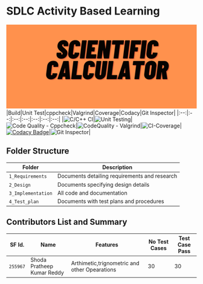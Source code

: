# SDLC Activity Based Learning
![Poster](https://github.com/ShodaPratheepKumarReddy/stepin255967/blob/main/1_Requirements/Poster.png)
|Build|Unit Test|cppcheck|Valgrind|Coverage|Codacy|Git Inspector|
|:--:|:--:|:--:|:--:|:--:|:--:|:--:|
|![C/C++ CI](https://github.com/ShodaPratheepKumarReddy/stepin255967/actions/workflows/c-build.yml/badge.svg)|![Unit Testing](https://github.com/ShodaPratheepKumarReddy/stepin255967/actions/workflows/unit-test.yml/badge.svg)|![Code Quality - Cppcheck](https://github.com/ShodaPratheepKumarReddy/stepin255967/actions/workflows/cppcheck.yml/badge.svg)|![CodeQuality - Valgrind](https://github.com/ShodaPratheepKumarReddy/stepin255967/actions/workflows/Valgrind.yml/badge.svg)|![CI-Coverage](https://github.com/ShodaPratheepKumarReddy/stepin255967/actions/workflows/gcov.yml/badge.svg)|[![Codacy Badge](https://app.codacy.com/project/badge/Grade/a0cc3a24a3aa4406b8f0cee277634e92)](https://www.codacy.com/gh/ShodaPratheepKumarReddy/stepin255967/dashboard?utm_source=github.com&amp;utm_medium=referral&amp;utm_content=ShodaPratheepKumarReddy/stepin255967&amp;utm_campaign=Badge_Grade)|![Git Inspector](https://github.com/ShodaPratheepKumarReddy/stepin255967/actions/workflows/gitinspector.yml/badge.svg)|
## Folder Structure
|Folder             | Description |
|-------------------| -----------------------------------------|
| `1_Requirements`   | Documents detailing requirements and research|
| `2_Design`         | Documents specifying design details|
| `3_Implementation` | All code and documentation|
| `4_Test_plan`      | Documents with test plans and procedures|
## Contributors List and Summary
|SF Id. |  Name   |    Features    |No Test Cases|Test Case Pass|
|-------|---------|----------------|-------------|--------------|
| `255967` | Shoda Pratheep Kumar Reddy | Arthimetic,trignometric and other Opearations |  30   |  30 |

